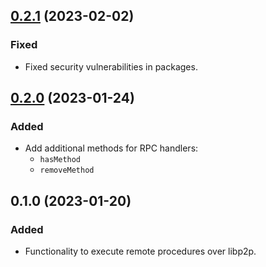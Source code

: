 ## [0.2.1](https://github.com/organicdesign/libp2p-rpc/compare/v0.2.0...v0.2.1) (2023-02-02)

### Fixed

* Fixed security vulnerabilities in packages.

## [0.2.0](https://github.com/organicdesign/libp2p-rpc/compare/v0.1.0...v0.2.0) (2023-01-24)

### Added

* Add additional methods for RPC handlers:
  * `hasMethod`
  * `removeMethod`

## 0.1.0 (2023-01-20)

### Added

* Functionality to execute remote procedures over libp2p.
